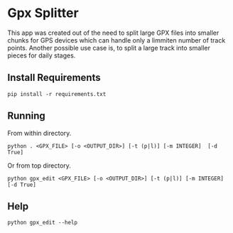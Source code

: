 # Gpx Splitter

This app was created out of the need to split large GPX files into smaller chunks for GPS devices which can handle only a limmiten number of track points. Another possible use case is, to split a large track into smaller pieces for daily stages.

## Install Requirements
```
pip install -r requirements.txt
```

## Running

From within directory.
```
python . <GPX_FILE> [-o <OUTPUT_DIR>] [-t (p|l)] [-m INTEGER]  [-d True]
```

Or from top directory.
```
python gpx_edit <GPX_FILE> [-o <OUTPUT_DIR>] [-t (p|l)] [-m INTEGER]  [-d True]
```

## Help
```
python gpx_edit --help
```
